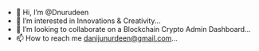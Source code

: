 - 👋 Hi, I’m @Dnurudeen
- 👀 I’m interested in Innovations & Creativity...
- 💞️ I’m looking to collaborate on a Blockchain Crypto Admin Dashboard...
- 📫 How to reach me danijunurdeen@gmail.com...

<!---
Dnurudeen/Dnurudeen is a ✨ special ✨ repository because its `README.md` (this file) appears on your GitHub profile.
You can click the Preview link to take a look at your changes.
--->
